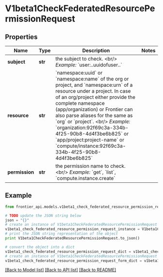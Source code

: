 # V1beta1CheckFederatedResourcePermissionRequest


## Properties
Name | Type | Description | Notes
------------ | ------------- | ------------- | -------------
**subject** | **str** | the subject to check. &lt;br/&gt; *Example:* &#x60;user:..uuidofuser..&#x60; | 
**resource** | **str** | &#x60;namespace:uuid&#x60; or &#x60;namespace:name&#x60; of the org or project, and &#x60;namespace:urn&#x60; of a resource under a project. In case of an org/project either provide the complete namespace (app/organization) or Frontier can also parse aliases for the same as &#x60;org&#x60; or &#x60;project&#x60;. &lt;br/&gt; *Example:* &#x60;organization:92f69c3a-334b-4f25-90b8-4d4f3be6b825&#x60; or &#x60;app/project:project-name&#x60; or &#x60;compute/instance:92f69c3a-334b-4f25-90b8-4d4f3be6b825&#x60; | 
**permission** | **str** | the permission name to check. &lt;br/&gt; *Example:* &#x60;get&#x60;, &#x60;list&#x60;, &#x60;compute.instance.create&#x60; | 

## Example

```python
from frontier_api.models.v1beta1_check_federated_resource_permission_request import V1beta1CheckFederatedResourcePermissionRequest

# TODO update the JSON string below
json = "{}"
# create an instance of V1beta1CheckFederatedResourcePermissionRequest from a JSON string
v1beta1_check_federated_resource_permission_request_instance = V1beta1CheckFederatedResourcePermissionRequest.from_json(json)
# print the JSON string representation of the object
print V1beta1CheckFederatedResourcePermissionRequest.to_json()

# convert the object into a dict
v1beta1_check_federated_resource_permission_request_dict = v1beta1_check_federated_resource_permission_request_instance.to_dict()
# create an instance of V1beta1CheckFederatedResourcePermissionRequest from a dict
v1beta1_check_federated_resource_permission_request_form_dict = v1beta1_check_federated_resource_permission_request.from_dict(v1beta1_check_federated_resource_permission_request_dict)
```
[[Back to Model list]](../README.md#documentation-for-models) [[Back to API list]](../README.md#documentation-for-api-endpoints) [[Back to README]](../README.md)


